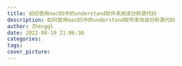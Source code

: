 ```yaml
---
title: 如何使用macOS中的understand软件来阅读分析源代码
description: 如何使用macOS中的understand软件来阅读分析源代码
author: Zhenggl
date: 2022-08-10 21:06:36
categories:
tags:
cover_picture:
---
```

